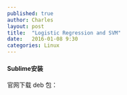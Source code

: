 ```yaml
---
published: true
author: Charles
layout: post
title:  "Logistic Regression and SVM"
date:   2016-01-08 9:30
categories: Linux
---
```


#### Sublime安装

官网下载 deb 包：

    